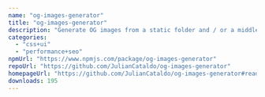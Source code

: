 ```yaml
---
name: "og-images-generator"
title: "og-images-generator"
description: "Generate OG images from a static folder and / or a middleware.\nExtract metadata from HTML pages. No headless browser involved.\nComes as a CLI, API or plugins."
categories:
  - "css+ui"
  - "performance+seo"
npmUrl: "https://www.npmjs.com/package/og-images-generator"
repoUrl: "https://github.com/JulianCataldo/og-images-generator"
homepageUrl: "https://github.com/JulianCataldo/og-images-generator#readme"
downloads: 195
---
```

